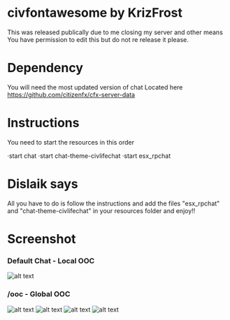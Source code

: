 # civfontawesome by KrizFrost
This was released publically due to me closing my server and other means You have permission to edit this but do not re release it please.
# Dependency
You will need the most updated version of chat Located here https://github.com/citizenfx/cfx-server-data
# Instructions
You need to start the resources in this order

·start chat
·start chat-theme-civlifechat
·start esx_rpchat
# Dislaik says
All you have to do is follow the instructions and add the files "esx_rpchat" and "chat-theme-civlifechat" in your resources folder and enjoy!!

# Screenshot
### Default Chat - Local OOC
![alt text](https://i.imgur.com/wKuSDv4.png)

### /ooc - Global OOC
![alt text](https://i.imgur.com/DGljaF5.png)
![alt text](https://i.imgur.com/mod5hyQ.png)
![alt text](https://i.imgur.com/ZqznDEo.png)
![alt text](https://i.imgur.com/p8pTplI.png)
